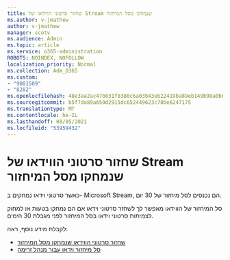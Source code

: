 ```yaml
---
title: שחזור סרטוני הווידאו של Stream שנמחקו מסל המיחזור
ms.author: v-jmathew
author: v-jmathew
manager: scotv
ms.audience: Admin
ms.topic: article
ms.service: o365-administration
ROBOTS: NOINDEX, NOFOLLOW
localization_priority: Normal
ms.collection: Adm_O365
ms.custom:
- "9001509"
- "8282"
ms.openlocfilehash: 48e3aa2ac47b031f8380c6a03b43eb22419ba89eb149b98a0b63b71f3713ca0c
ms.sourcegitcommit: b5f7da89a650d2915dc652449623c78be6247175
ms.translationtype: MT
ms.contentlocale: he-IL
ms.lasthandoff: 08/05/2021
ms.locfileid: "53959432"
---
```

# <a name="recover-your-deleted-stream-videos-from-the-recycle-bin"></a>שחזור סרטוני הווידאו של Stream שנמחקו מסל המיחזור

כאשר סרטוני וידאו נמחקים ב- Microsoft Stream, הם נכנסים לסל מיחזור של 30 יום.

סל המיחזור של הווידאו מאפשר לך לשחזר סרטוני וידאו אם הם נמחקו בטעות או למחוק לצמיתות סרטוני וידאו בסל המיחזור לפני מגבלת 30 הימים.

לקבלת מידע נוסף, ראה:

- [שחזור סרטוני הווידאו שנמחקו מסל המיחזור](https://docs.microsoft.com/stream/portal-my-recycle-bin)
- [סל מיחזור וידאו עבור מנהל זרימה](https://docs.microsoft.com/stream/admin-recycle-bin)
